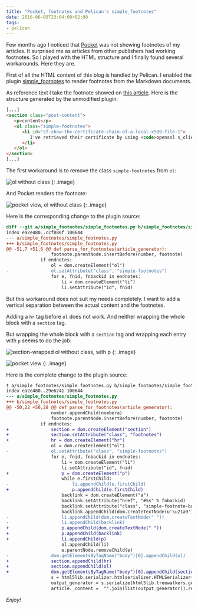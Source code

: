 ```yaml
---
title: "Pocket, footnotes and Pelican's simple_footnotes"
date: 2016-06-09T23:04:00+02:00
tags:
- pelican
---
```


Few months ago I noticed that [Pocket](https://getpocket) was not showing footnotes of my articles. It surprised me as articles from other publishers had working footnotes. So I played with the HTML structure and I finally found several workarounds. Here they are.

First of all the HTML content of this blog is handled by Pelican. I enabled the plugin [simple_footnotes](https://github.com/getpelican/pelican-plugins/tree/master/simple_footnotes) to render footnotes from the Markdown documents.

As reference text I take the footnote showed on [this article]({filename}/blog/2015-04-10-show-certificate-chain-of-local-x509-file/post.markdown). Here is the structure generated by the unmodified plugin:

``` html
[...]
<section class="post-content">
   <p>content</p>
   <ol class="simple-footnotes">
      <li id="sf-show-the-certificate-chain-of-a-local-x509-file-1">
         I've retrieved their certificate by using <code>openssl s_client</code> but by default it shows only the first certificate. Use the option <code>-showcerts</code> to see the complete chain <a class="simple-footnote-back" href="#sf-show-the-certificate-chain-of-a-local-x509-file-1-back">↩</a>
      </li>
   </ol>
</section>
[...]
```

The first workaround is to remove the class `simple-footnotes` from `ol`:

![ol without class]({attach}html-ol-wo-class.png)
{: .image}

And Pocket renders the footnote:

![pocket view, ol without class]({attach}pocket-ol-wo-class.png)
{: .image}

Here is the corresponding change to the plugin source:

``` diff
diff --git a/simple_footnotes/simple_footnotes.py b/simple_footnotes/simple_footnotes.py
index ea2e480..ccf886f 100644
--- a/simple_footnotes/simple_footnotes.py
+++ b/simple_footnotes/simple_footnotes.py
@@ -51,7 +51,6 @@ def parse_for_footnotes(article_generator):
                 footnote.parentNode.insertBefore(number, footnote)
             if endnotes:
                 ol = dom.createElement("ol")
-                ol.setAttribute("class", "simple-footnotes")
                 for e, fnid, fnbackid in endnotes:
                     li = dom.createElement("li")
                     li.setAttribute("id", fnid)

```

But this workaround does not suit my needs completely. I want to add a vertical separation between the actual content and the footnotes.

Adding a `hr` tag before `ol` does not work. And neither wrapping the whole block with a `section` tag.

But wrapping the whole block with a `section` tag and wrapping each entry with `p` seems to do the job:

![section-wrapped ol without class, with p]({attach}html-section-ol-hr-p.png)
{: .image}

![pocket view]({attach}pocket-section-ol-hr-p.png)
{: .image}

Here is the complete change to the plugin source:

``` diff
t a/simple_footnotes/simple_footnotes.py b/simple_footnotes/simple_footnotes.py
index ea2e480..29e6241 100644
--- a/simple_footnotes/simple_footnotes.py
+++ b/simple_footnotes/simple_footnotes.py
@@ -50,22 +50,28 @@ def parse_for_footnotes(article_generator):
                 number.appendChild(numbera)
                 footnote.parentNode.insertBefore(number, footnote)
             if endnotes:
+                section = dom.createElement("section")
+                section.setAttribute("class", "footnotes")
+                hr = dom.createElement("hr")
                 ol = dom.createElement("ol")
-                ol.setAttribute("class", "simple-footnotes")
                 for e, fnid, fnbackid in endnotes:
                     li = dom.createElement("li")
                     li.setAttribute("id", fnid)
+                    p = dom.createElement("p")
                     while e.firstChild:
-                        li.appendChild(e.firstChild)
+                        p.appendChild(e.firstChild)
                     backlink = dom.createElement("a")
                     backlink.setAttribute("href", "#%s" % fnbackid)
                     backlink.setAttribute("class", "simple-footnote-back")
                     backlink.appendChild(dom.createTextNode(u'\u21a9'))
-                    li.appendChild(dom.createTextNode(" "))
-                    li.appendChild(backlink)
+                    p.appendChild(dom.createTextNode(" "))
+                    p.appendChild(backlink)
+                    li.appendChild(p)
                     ol.appendChild(li)
                     e.parentNode.removeChild(e)
-                dom.getElementsByTagName("body")[0].appendChild(ol)
+                section.appendChild(hr)
+                section.appendChild(ol)
+                dom.getElementsByTagName("body")[0].appendChild(section)
                 s = html5lib.serializer.htmlserializer.HTMLSerializer(omit_optional_tags=False, quote_attr_values=True)
                 output_generator = s.serialize(html5lib.treewalkers.getTreeWalker("dom")(dom.getElementsByTagName("body")[0]))
                 article._content =  "".join(list(output_generator)).replace(
```

_Enjoy!_
